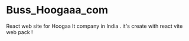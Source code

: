 # Buss_Hoogaaa_com
React web site for Hoogaa It company in India .  it's create with react vite web pack !
